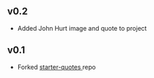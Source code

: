 ## v0.2

* Added John Hurt image and quote to project


## v0.1

* Forked [starter-quotes ](https://github.com/jedi-academy/starter-quotes) repo

